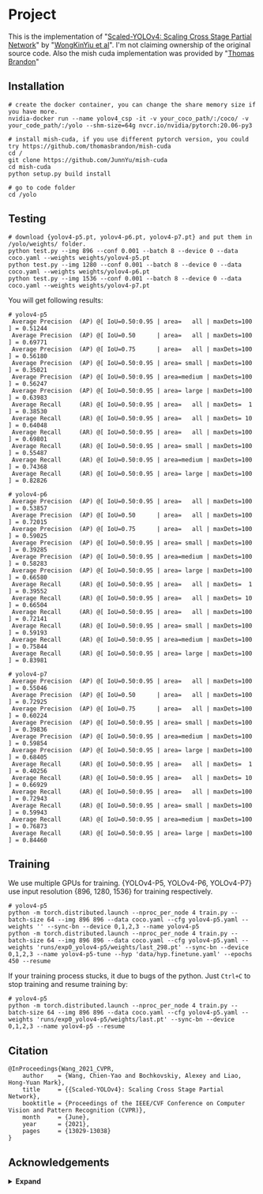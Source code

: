 # Project

This is the implementation of "[Scaled-YOLOv4: Scaling Cross Stage Partial Network](https://arxiv.org/abs/2011.08036)" 
by "[WongKinYiu et al](https://github.com/WongKinYiu/ScaledYOLOv4)". I'm not claiming ownership of the original source code. 
Also the mish cuda implementation was provided by 
"[Thomas Brandon](https://github.com/thomasbrandon/mish-cuda)" 


## Installation

```
# create the docker container, you can change the share memory size if you have more.
nvidia-docker run --name yolov4_csp -it -v your_coco_path/:/coco/ -v your_code_path/:/yolo --shm-size=64g nvcr.io/nvidia/pytorch:20.06-py3

# install mish-cuda, if you use different pytorch version, you could try https://github.com/thomasbrandon/mish-cuda
cd /
git clone https://github.com/JunnYu/mish-cuda
cd mish-cuda
python setup.py build install

# go to code folder
cd /yolo
```

## Testing

```
# download {yolov4-p5.pt, yolov4-p6.pt, yolov4-p7.pt} and put them in /yolo/weights/ folder.
python test.py --img 896 --conf 0.001 --batch 8 --device 0 --data coco.yaml --weights weights/yolov4-p5.pt
python test.py --img 1280 --conf 0.001 --batch 8 --device 0 --data coco.yaml --weights weights/yolov4-p6.pt
python test.py --img 1536 --conf 0.001 --batch 8 --device 0 --data coco.yaml --weights weights/yolov4-p7.pt
```

You will get following results:
```
# yolov4-p5
 Average Precision  (AP) @[ IoU=0.50:0.95 | area=   all | maxDets=100 ] = 0.51244
 Average Precision  (AP) @[ IoU=0.50      | area=   all | maxDets=100 ] = 0.69771
 Average Precision  (AP) @[ IoU=0.75      | area=   all | maxDets=100 ] = 0.56180
 Average Precision  (AP) @[ IoU=0.50:0.95 | area= small | maxDets=100 ] = 0.35021
 Average Precision  (AP) @[ IoU=0.50:0.95 | area=medium | maxDets=100 ] = 0.56247
 Average Precision  (AP) @[ IoU=0.50:0.95 | area= large | maxDets=100 ] = 0.63983
 Average Recall     (AR) @[ IoU=0.50:0.95 | area=   all | maxDets=  1 ] = 0.38530
 Average Recall     (AR) @[ IoU=0.50:0.95 | area=   all | maxDets= 10 ] = 0.64048
 Average Recall     (AR) @[ IoU=0.50:0.95 | area=   all | maxDets=100 ] = 0.69801
 Average Recall     (AR) @[ IoU=0.50:0.95 | area= small | maxDets=100 ] = 0.55487
 Average Recall     (AR) @[ IoU=0.50:0.95 | area=medium | maxDets=100 ] = 0.74368
 Average Recall     (AR) @[ IoU=0.50:0.95 | area= large | maxDets=100 ] = 0.82826
```
```
# yolov4-p6
 Average Precision  (AP) @[ IoU=0.50:0.95 | area=   all | maxDets=100 ] = 0.53857
 Average Precision  (AP) @[ IoU=0.50      | area=   all | maxDets=100 ] = 0.72015
 Average Precision  (AP) @[ IoU=0.75      | area=   all | maxDets=100 ] = 0.59025
 Average Precision  (AP) @[ IoU=0.50:0.95 | area= small | maxDets=100 ] = 0.39285
 Average Precision  (AP) @[ IoU=0.50:0.95 | area=medium | maxDets=100 ] = 0.58283
 Average Precision  (AP) @[ IoU=0.50:0.95 | area= large | maxDets=100 ] = 0.66580
 Average Recall     (AR) @[ IoU=0.50:0.95 | area=   all | maxDets=  1 ] = 0.39552
 Average Recall     (AR) @[ IoU=0.50:0.95 | area=   all | maxDets= 10 ] = 0.66504
 Average Recall     (AR) @[ IoU=0.50:0.95 | area=   all | maxDets=100 ] = 0.72141
 Average Recall     (AR) @[ IoU=0.50:0.95 | area= small | maxDets=100 ] = 0.59193
 Average Recall     (AR) @[ IoU=0.50:0.95 | area=medium | maxDets=100 ] = 0.75844
 Average Recall     (AR) @[ IoU=0.50:0.95 | area= large | maxDets=100 ] = 0.83981
```
```
# yolov4-p7
 Average Precision  (AP) @[ IoU=0.50:0.95 | area=   all | maxDets=100 ] = 0.55046
 Average Precision  (AP) @[ IoU=0.50      | area=   all | maxDets=100 ] = 0.72925
 Average Precision  (AP) @[ IoU=0.75      | area=   all | maxDets=100 ] = 0.60224
 Average Precision  (AP) @[ IoU=0.50:0.95 | area= small | maxDets=100 ] = 0.39836
 Average Precision  (AP) @[ IoU=0.50:0.95 | area=medium | maxDets=100 ] = 0.59854
 Average Precision  (AP) @[ IoU=0.50:0.95 | area= large | maxDets=100 ] = 0.68405
 Average Recall     (AR) @[ IoU=0.50:0.95 | area=   all | maxDets=  1 ] = 0.40256
 Average Recall     (AR) @[ IoU=0.50:0.95 | area=   all | maxDets= 10 ] = 0.66929
 Average Recall     (AR) @[ IoU=0.50:0.95 | area=   all | maxDets=100 ] = 0.72943
 Average Recall     (AR) @[ IoU=0.50:0.95 | area= small | maxDets=100 ] = 0.59943
 Average Recall     (AR) @[ IoU=0.50:0.95 | area=medium | maxDets=100 ] = 0.76873
 Average Recall     (AR) @[ IoU=0.50:0.95 | area= large | maxDets=100 ] = 0.84460
```

## Training

We use multiple GPUs for training.
{YOLOv4-P5, YOLOv4-P6, YOLOv4-P7} use input resolution {896, 1280, 1536} for training respectively.
```
# yolov4-p5
python -m torch.distributed.launch --nproc_per_node 4 train.py --batch-size 64 --img 896 896 --data coco.yaml --cfg yolov4-p5.yaml --weights '' --sync-bn --device 0,1,2,3 --name yolov4-p5
python -m torch.distributed.launch --nproc_per_node 4 train.py --batch-size 64 --img 896 896 --data coco.yaml --cfg yolov4-p5.yaml --weights 'runs/exp0_yolov4-p5/weights/last_298.pt' --sync-bn --device 0,1,2,3 --name yolov4-p5-tune --hyp 'data/hyp.finetune.yaml' --epochs 450 --resume
```

If your training process stucks, it due to bugs of the python.
Just `Ctrl+C` to stop training and resume training by:
```
# yolov4-p5
python -m torch.distributed.launch --nproc_per_node 4 train.py --batch-size 64 --img 896 896 --data coco.yaml --cfg yolov4-p5.yaml --weights 'runs/exp0_yolov4-p5/weights/last.pt' --sync-bn --device 0,1,2,3 --name yolov4-p5 --resume
```

## Citation

```
@InProceedings{Wang_2021_CVPR,
    author    = {Wang, Chien-Yao and Bochkovskiy, Alexey and Liao, Hong-Yuan Mark},
    title     = {{Scaled-YOLOv4}: Scaling Cross Stage Partial Network},
    booktitle = {Proceedings of the IEEE/CVF Conference on Computer Vision and Pattern Recognition (CVPR)},
    month     = {June},
    year      = {2021},
    pages     = {13029-13038}
}
```

## Acknowledgements

<details><summary> <b>Expand</b> </summary>

* [https://github.com/AlexeyAB/darknet](https://github.com/AlexeyAB/darknet)
* [https://github.com/WongKinYiu/PyTorch_YOLOv4](https://github.com/WongKinYiu/PyTorch_YOLOv4)
* [https://github.com/ultralytics/yolov3](https://github.com/ultralytics/yolov3)
* [https://github.com/ultralytics/yolov5](https://github.com/ultralytics/yolov5)

</details>
